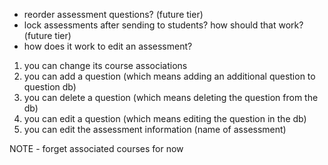 - reorder assessment questions? (future tier)
- lock assessments after sending to students? how should that work? (future tier)
- how does it work to edit an assessment?

1. you can change its course associations
2. you can add a question (which means adding an additional question to question db)
3. you can delete a question (which means deleting the question from the db)
4. you can edit a question (which means editing the question in the db)
5. you can edit the assessment information (name of assessment)

NOTE - forget associated courses for now
